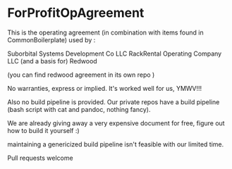 # ForProfitOpAgreement

This is the operating agreement (in combination with items found in CommonBoilerplate)
used by :

Suborbital Systems Development Co LLC
RackRental Operating Company LLC
(and a basis for) Redwood 

(you can find redwood agreement in its own repo )

No warranties, express or implied. It's worked well for us, YMWV!!!

Also no build pipeline is provided. Our private repos have a build pipeline (bash script with 
cat and pandoc, nothing fancy). 

We are already giving away a very expensive document for free, figure out how to build it yourself :)

maintaining a genericized build pipeline isn't feasible with our limited time.

Pull requests welcome
